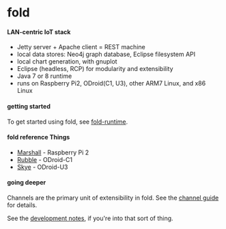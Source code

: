 # fold

#### LAN-centric IoT stack

* Jetty server + Apache client = REST machine
* local data stores: Neo4j graph database, Eclipse filesystem API
* local chart generation, with gnuplot
* Eclipse (headless, RCP) for modularity and extensibility
* Java 7 or 8 runtime
* runs on Raspberry Pi2, ODroid(C1, U3), other ARM7 Linux, and x86 Linux

#### getting started

To get started using fold, see [fold-runtime](https://github.com/cjdaly/fold-runtime).

#### fold reference Things

* [Marshall](https://github.com/cjdaly/fold/wiki/fold-Thing-Marshall) - Raspberry Pi 2
* [Rubble](https://github.com/cjdaly/fold/wiki/fold-Thing-Rubble) - ODroid-C1
* [Skye](https://github.com/cjdaly/fold/wiki/fold-Thing-Skye) - ODroid-U3

#### going deeper

Channels are the primary unit of extensibility in fold.
See the [channel guide](https://github.com/cjdaly/fold/wiki/fold-channel-guide) for details.

See the [development notes](https://github.com/cjdaly/fold/wiki/fold-development),
if you're into that sort of thing.
